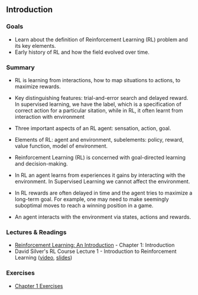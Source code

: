 ## Introduction

### Goals

- Learn about the definition of Reinforcement Learning (RL) problem and its key elements.
- Early history of RL and how the field evolved over time.

### Summary

- RL is learning from interactions, how to map situations to actions, to maximize rewards.
- Key distinguishing features: trial-and-error search and delayed reward. In supervised learning, we have the label,
which is a specification of correct action for a particular sitation, while in RL, it often learnt from interaction with
environment
- Three important aspects of an RL agent: sensation, action, goal.
- Elements of RL: agent and environment, subelements: policy, reward, value function, model of environment.

- Reinforcement Learning (RL) is concerned with goal-directed learning and decision-making.
- In RL an agent learns from experiences it gains by interacting with the environment. In Supervised Learning we cannot affect the environment.
- In RL rewards are often delayed in time and the agent tries to maximize a long-term goal. For example, one may need to make seemingly suboptimal moves to reach a winning position in a game.
- An agent interacts with the environment via states, actions and rewards.


### Lectures & Readings

- [Reinforcement Learning: An Introduction](http://incompleteideas.net/book/bookdraft2018jan1.pdf) - Chapter 1: Introduction
- David Silver's RL Course Lecture 1 - Introduction to Reinforcement Learning ([video](https://www.youtube.com/watch?v=2pWv7GOvuf0), [slides](http://www0.cs.ucl.ac.uk/staff/d.silver/web/Teaching_files/intro_RL.pdf))
<!---
- [OpenAI Gym Tutorial](https://gym.openai.com/docs)
-->

### Exercises

- [Chapter 1 Exercises](Chaper1-Exercises.md)
<!---
- [Work through the OpenAI Gym Tutorial](https://gym.openai.com/docs)
-->
